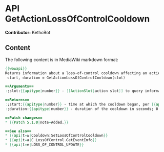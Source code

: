 # API GetActionLossOfControlCooldown

**Contributor:** KethoBot

## Content

The following content is in MediaWiki markdown format:

```mediawiki
{{wowapi}}
Returns information about a loss-of-control cooldown affecting an action.
 start, duration = GetActionLossOfControlCooldown(slot)

==Arguments==
:;slot:{{apitype|number}} - [[ActionSlot|action slot]] to query information about.

==Returns==
:;start:{{apitype|number}} - time at which the cooldown began, per {{api|GetTime}}.
:;duration:{{apitype|number}} - duration of the cooldown in seconds; 0 if the action is not currently affected by a loss-of-control cooldown.

==Patch changes==
* {{Patch 5.1.0|note=Added.}}

==See also==
* {{api|t=w|Cooldown:SetLossOfControlCooldown}}
* {{api|t=a|C_LossOfControl.GetEventInfo}}
* {{api|t=e|LOSS_OF_CONTROL_UPDATE}}
```